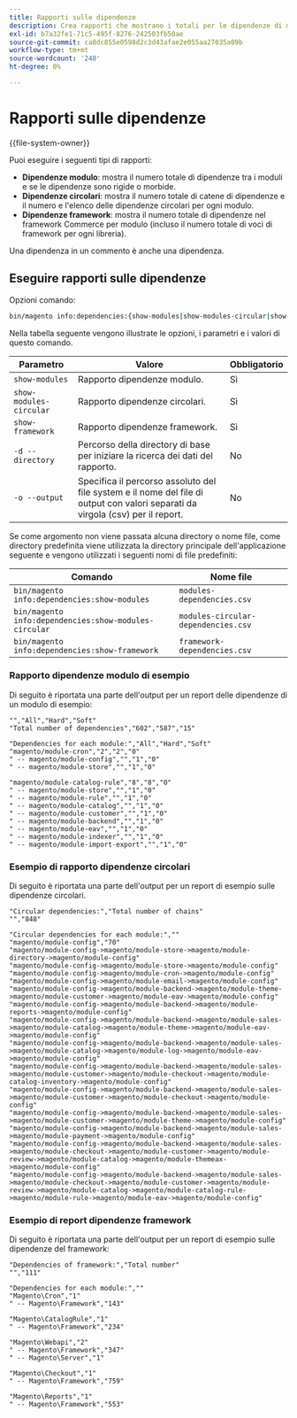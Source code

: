 ```yaml
---
title: Rapporti sulle dipendenze
description: Crea rapporti che mostrano i totali per le dipendenze di moduli, circolari e framework.
exl-id: b7a32fe1-71c5-495f-8276-242503fb50ae
source-git-commit: ca8dc855e0598d2c3d43afae2e055aa27035a09b
workflow-type: tm+mt
source-wordcount: '240'
ht-degree: 0%

---
```


# Rapporti sulle dipendenze

{{file-system-owner}}

Puoi eseguire i seguenti tipi di rapporti:

- **Dipendenze modulo**: mostra il numero totale di dipendenze tra i moduli e se le dipendenze sono rigide o morbide.
- **Dipendenze circolari**: mostra il numero totale di catene di dipendenze e il numero e l&#39;elenco delle dipendenze circolari per ogni modulo.
- **Dipendenze framework**: mostra il numero totale di dipendenze nel framework Commerce per modulo (incluso il numero totale di voci di framework per ogni libreria).

Una dipendenza in un commento è anche una dipendenza.

## Eseguire rapporti sulle dipendenze

Opzioni comando:

```bash
bin/magento info:dependencies:{show-modules|show-modules-circular|show-framework} [-d|--directory="<path>"] [-o|--output="<path and filename"]
```

Nella tabella seguente vengono illustrate le opzioni, i parametri e i valori di questo comando.

| Parametro | Valore | Obbligatorio |
| ----------------------- | -------------------------------------------------------------------------------------------------------------------- | --------- |
| `show-modules` | Rapporto dipendenze modulo. | Sì |
| `show-modules-circular` | Rapporto dipendenze circolari. | Sì |
| `show-framework` | Rapporto dipendenze framework. | Sì |
| `-d --directory` | Percorso della directory di base per iniziare la ricerca dei dati del rapporto. | No |
| `-o --output` | Specifica il percorso assoluto del file system e il nome del file di output con valori separati da virgola (csv) per il report. | No |

Se come argomento non viene passata alcuna directory o nome file, come directory predefinita viene utilizzata la directory principale dell&#39;applicazione seguente e vengono utilizzati i seguenti nomi di file predefiniti:

| Comando | Nome file |
| ----------------------------------------------------- | ----------------------------------- |
| `bin/magento info:dependencies:show-modules` | `modules-dependencies.csv` |
| `bin/magento info:dependencies:show-modules-circular` | `modules-circular-dependencies.csv` |
| `bin/magento info:dependencies:show-framework` | `framework-dependencies.csv` |

### Rapporto dipendenze modulo di esempio

Di seguito è riportata una parte dell&#39;output per un report delle dipendenze di un modulo di esempio:

```
"","All","Hard","Soft"
"Total number of dependencies","602","587","15"

"Dependencies for each module:","All","Hard","Soft"
"magento/module-cron","2","2","0"
" -- magento/module-config","","1","0"
" -- magento/module-store","","1","0"

"magento/module-catalog-rule","8","8","0"
" -- magento/module-store","","1","0"
" -- magento/module-rule","","1","0"
" -- magento/module-catalog","","1","0"
" -- magento/module-customer","","1","0"
" -- magento/module-backend","","1","0"
" -- magento/module-eav","","1","0"
" -- magento/module-indexer","","1","0"
" -- magento/module-import-export","","1","0"
```

### Esempio di rapporto dipendenze circolari

Di seguito è riportata una parte dell&#39;output per un report di esempio sulle dipendenze circolari.

```
"Circular dependencies:","Total number of chains"
"","848"

"Circular dependencies for each module:",""
"magento/module-config","70"
"magento/module-config->magento/module-store->magento/module-directory->magento/module-config"
"magento/module-config->magento/module-store->magento/module-config"
"magento/module-config->magento/module-cron->magento/module-config"
"magento/module-config->magento/module-email->magento/module-config"
"magento/module-config->magento/module-backend->magento/module-theme->magento/module-customer->magento/module-eav->magento/module-config"
"magento/module-config->magento/module-backend->magento/module-reports->magento/module-config"
"magento/module-config->magento/module-backend->magento/module-sales->magento/module-catalog->magento/module-theme->magento/module-eav->magento/module-config"
"magento/module-config->magento/module-backend->magento/module-sales->magento/module-catalog->magento/module-log->magento/module-eav->magento/module-config"
"magento/module-config->magento/module-backend->magento/module-sales->magento/module-customer->magento/module-checkout->magento/module-catalog-inventory->magento/module-config"
"magento/module-config->magento/module-backend->magento/module-sales->magento/module-customer->magento/module-checkout->magento/module-config"
"magento/module-config->magento/module-backend->magento/module-sales->magento/module-customer->magento/module-theme->magento/module-config"
"magento/module-config->magento/module-backend->magento/module-sales->magento/module-payment->magento/module-config"
"magento/module-config->magento/module-backend->magento/module-sales->magento/module-checkout->magento/module-customer->magento/module-review->magento/module-catalog->magento/module-themeax->magento/module-config"
"magento/module-config->magento/module-backend->magento/module-sales->magento/module-checkout->magento/module-customer->magento/module-review->magento/module-catalog->magento/module-catalog-rule->magento/module-rule->magento/module-eav->magento/module-config"
```

### Esempio di report dipendenze framework

Di seguito è riportata una parte dell&#39;output per un report di esempio sulle dipendenze del framework:

```
"Dependencies of framework:","Total number"
"","111"

"Dependencies for each module:",""
"Magento\Cron","1"
" -- Magento\Framework","143"

"Magento\CatalogRule","1"
" -- Magento\Framework","234"

"Magento\Webapi","2"
" -- Magento\Framework","347"
" -- Magento\Server","1"

"Magento\Checkout","1"
" -- Magento\Framework","759"

"Magento\Reports","1"
" -- Magento\Framework","553"
```
